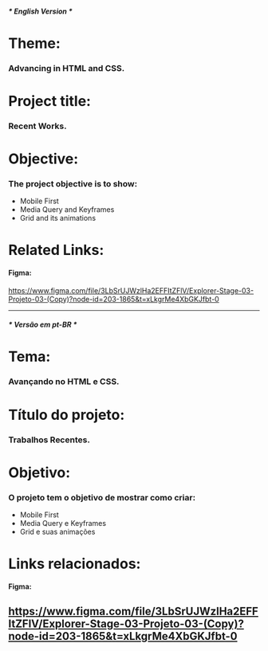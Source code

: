 ##### * English Version *
# Theme: 

### Advancing in HTML and CSS.

# Project title:

### Recent Works.

# Objective: 

### The project objective is to show:

- Mobile First
- Media Query and Keyframes
- Grid and its animations

# Related Links:

#### Figma:
https://www.figma.com/file/3LbSrUJWzlHa2EFFItZFlV/Explorer-Stage-03-Projeto-03-(Copy)?node-id=203-1865&t=xLkgrMe4XbGKJfbt-0

---

##### * Versão em pt-BR *
# Tema: 

### Avançando no HTML e CSS.

# Título do projeto:

### Trabalhos Recentes.

# Objetivo: 

### O projeto tem o objetivo de mostrar como criar:

- Mobile First
- Media Query e Keyframes
- Grid e suas animações

# Links relacionados:

#### Figma:
https://www.figma.com/file/3LbSrUJWzlHa2EFFItZFlV/Explorer-Stage-03-Projeto-03-(Copy)?node-id=203-1865&t=xLkgrMe4XbGKJfbt-0
---